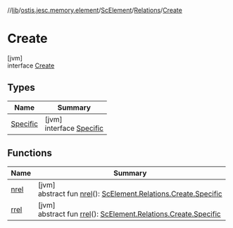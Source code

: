 //[lib](../../../../../index.md)/[ostis.jesc.memory.element](../../../index.md)/[ScElement](../../index.md)/[Relations](../index.md)/[Create](index.md)

# Create

[jvm]\
interface [Create](index.md)

## Types

| Name | Summary |
|---|---|
| [Specific](-specific/index.md) | [jvm]<br>interface [Specific](-specific/index.md) |

## Functions

| Name | Summary |
|---|---|
| [nrel](nrel.md) | [jvm]<br>abstract fun [nrel](nrel.md)(): [ScElement.Relations.Create.Specific](-specific/index.md) |
| [rrel](rrel.md) | [jvm]<br>abstract fun [rrel](rrel.md)(): [ScElement.Relations.Create.Specific](-specific/index.md) |
